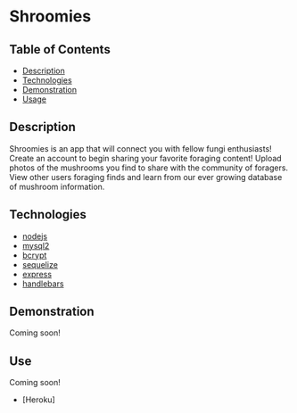 # Shroomies

## Table of Contents
  * [Description](#description)
  * [Technologies](#technologies)
  * [Demonstration](#demonstration)
  * [Usage](#usage)

## Description
Shroomies is an app that will connect you with fellow fungi enthusiasts! 
Create an account to begin sharing your favorite foraging content! Upload photos of the mushrooms you find to share with the community of foragers. View other users foraging finds and learn from our ever growing database of mushroom information. 

## Technologies
* [nodejs](https://nodejs.org/en/)
* [mysql2](https://www.npmjs.com/package/mysql2)
* [bcrypt](https://www.npmjs.com/package/bcrypt)
* [sequelize](https://sequelize.org/)
* [express](https://expressjs.com/)
* [handlebars](https://handlebarsjs.com/)


## Demonstration
 Coming soon!

## Use
Coming soon!
* [Heroku] 

